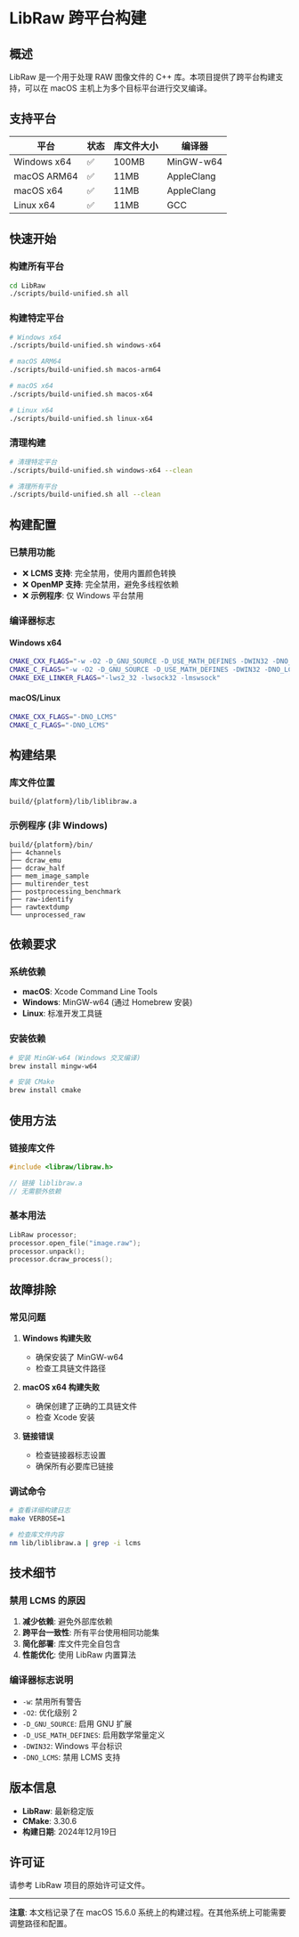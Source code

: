 # LibRaw 跨平台构建

## 概述

LibRaw 是一个用于处理 RAW 图像文件的 C++ 库。本项目提供了跨平台构建支持，可以在 macOS 主机上为多个目标平台进行交叉编译。

## 支持平台

| 平台 | 状态 | 库文件大小 | 编译器 |
|------|------|------------|--------|
| Windows x64 | ✅ | 100MB | MinGW-w64 |
| macOS ARM64 | ✅ | 11MB | AppleClang |
| macOS x64 | ✅ | 11MB | AppleClang |
| Linux x64 | ✅ | 11MB | GCC |

## 快速开始

### 构建所有平台
```bash
cd LibRaw
./scripts/build-unified.sh all
```

### 构建特定平台
```bash
# Windows x64
./scripts/build-unified.sh windows-x64

# macOS ARM64
./scripts/build-unified.sh macos-arm64

# macOS x64
./scripts/build-unified.sh macos-x64

# Linux x64
./scripts/build-unified.sh linux-x64
```

### 清理构建
```bash
# 清理特定平台
./scripts/build-unified.sh windows-x64 --clean

# 清理所有平台
./scripts/build-unified.sh all --clean
```

## 构建配置

### 已禁用功能
- ❌ **LCMS 支持**: 完全禁用，使用内置颜色转换
- ❌ **OpenMP 支持**: 完全禁用，避免多线程依赖
- ❌ **示例程序**: 仅 Windows 平台禁用

### 编译器标志

#### Windows x64
```bash
CMAKE_CXX_FLAGS="-w -O2 -D_GNU_SOURCE -D_USE_MATH_DEFINES -DWIN32 -DNO_LCMS"
CMAKE_C_FLAGS="-w -O2 -D_GNU_SOURCE -D_USE_MATH_DEFINES -DWIN32 -DNO_LCMS"
CMAKE_EXE_LINKER_FLAGS="-lws2_32 -lwsock32 -lmswsock"
```

#### macOS/Linux
```bash
CMAKE_CXX_FLAGS="-DNO_LCMS"
CMAKE_C_FLAGS="-DNO_LCMS"
```

## 构建结果

### 库文件位置
```
build/{platform}/lib/liblibraw.a
```

### 示例程序 (非 Windows)
```
build/{platform}/bin/
├── 4channels
├── dcraw_emu
├── dcraw_half
├── mem_image_sample
├── multirender_test
├── postprocessing_benchmark
├── raw-identify
├── rawtextdump
└── unprocessed_raw
```

## 依赖要求

### 系统依赖
- **macOS**: Xcode Command Line Tools
- **Windows**: MinGW-w64 (通过 Homebrew 安装)
- **Linux**: 标准开发工具链

### 安装依赖
```bash
# 安装 MinGW-w64 (Windows 交叉编译)
brew install mingw-w64

# 安装 CMake
brew install cmake
```

## 使用方法

### 链接库文件
```cpp
#include <libraw/libraw.h>

// 链接 liblibraw.a
// 无需额外依赖
```

### 基本用法
```cpp
LibRaw processor;
processor.open_file("image.raw");
processor.unpack();
processor.dcraw_process();
```

## 故障排除

### 常见问题

1. **Windows 构建失败**
   - 确保安装了 MinGW-w64
   - 检查工具链文件路径

2. **macOS x64 构建失败**
   - 确保创建了正确的工具链文件
   - 检查 Xcode 安装

3. **链接错误**
   - 检查链接器标志设置
   - 确保所有必要库已链接

### 调试命令
```bash
# 查看详细构建日志
make VERBOSE=1

# 检查库文件内容
nm lib/liblibraw.a | grep -i lcms
```

## 技术细节

### 禁用 LCMS 的原因
1. **减少依赖**: 避免外部库依赖
2. **跨平台一致性**: 所有平台使用相同功能集
3. **简化部署**: 库文件完全自包含
4. **性能优化**: 使用 LibRaw 内置算法

### 编译器标志说明
- `-w`: 禁用所有警告
- `-O2`: 优化级别 2
- `-D_GNU_SOURCE`: 启用 GNU 扩展
- `-D_USE_MATH_DEFINES`: 启用数学常量定义
- `-DWIN32`: Windows 平台标识
- `-DNO_LCMS`: 禁用 LCMS 支持

## 版本信息

- **LibRaw**: 最新稳定版
- **CMake**: 3.30.6
- **构建日期**: 2024年12月19日

## 许可证

请参考 LibRaw 项目的原始许可证文件。

---

**注意**: 本文档记录了在 macOS 15.6.0 系统上的构建过程。在其他系统上可能需要调整路径和配置。